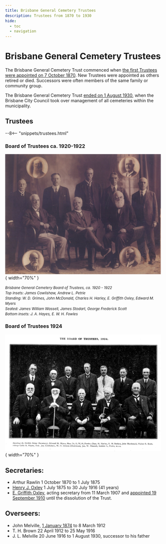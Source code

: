 ```yaml
---
title: Brisbane General Cemetery Trustees
description: Trustees from 1870 to 1930
hide:
  - toc
  - navigation
---
```


<!--
--8<-- "snippets/sem/stories/founding-fathers.json"
-->

# Brisbane General Cemetery Trustees

The Brisbane General Cemetery Trust commenced when [the first Trustees were appointed on 7 October 1870][gazette-94]. New Trustees were appointed as others retired or died. Successors were often members of the same family or community group.

[gazette-94]: ../assets/documents/Queensland_Gov_Gazette_10_October_1870_v11_94.pdf "Read the appointments Queensland Government Gazetter No. 94"

The Brisbane General Cemetery Trust [ended on 1 August 1930](https://trove.nla.gov.au/newspaper/article/188264449), when the Brisbane City Council took over management of all cemeteries within the municipality.

## Trustees

--8<-- "snippets/trustees.html"

### Board of Trustees ca. 1920-1922

![Brisbane General Cemetery Board of Trustees, ca. 1920 - 1922](../assets/toowong-cemetery-trustees.jpg){ width="70%" } 

*<small>
Brisbane General Cemetery Board of Trustees, ca. 1920 - 1922 <br>
Top insets: James Cowlishaw, Andrew L. Petrie <br>
Standing:  W. D. Grimes, John McDonald, Charles H. Harley, E. Griffith Oxley, Edward M. Myers <br>
Seated: James William Wassell, James Stodart, George Frederick Scott <br>
Bottom insets: J. A. Hayes, E. W. H. Fowles </small>*

### Board of Trustees 1924

![Brisbane General Cemetery Board of Trustees, 1924](../assets/toowong-cemetery-trustees-1924.jpg){ width="70%" }

<!--
J. G. Cribb https://trove.nla.gov.au/newspaper/article/181815751 
-->

## Secretaries: 

- Arthur Rawlin 1 October 1870 to 1 July 1875
- [Henry J. Oxley](https://trove.nla.gov.au/newspaper/article/20100152) 1 July 1875 to 30 July 1916 (41 years)
- [E. Griffith Oxley](https://trove.nla.gov.au/newspaper/article/219019639?searchTerm=%22Brisbane%20general%20cemetery%22%20trustee), acting secretary from 11 March 1907 and [appointed 19 September 1910](https://trove.nla.gov.au/newspaper/article/178416098) until the dissolution of the Trust.

## Overseers: 
- John Melville, [1 January 1874](https://trove.nla.gov.au/newspaper/article/182983867) to 8 March 1912 
- T. H. Brown 22 April 1912 to 25 May 1916
- J. L. Melville 20 June 1916 to 1 August 1930, successor to his father
